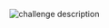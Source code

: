 ![challenge description](https://user-images.githubusercontent.com/87408797/125873598-e8c2ecfd-822f-489a-8be5-3235a0ad3f17.PNG)
